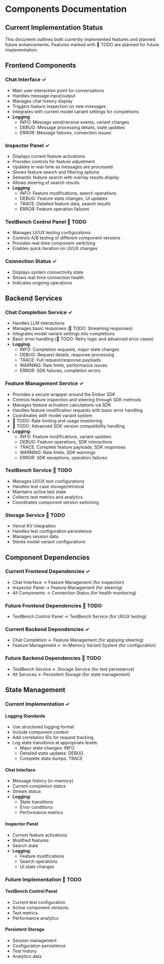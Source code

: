# Components Documentation

## Current Implementation Status

This document outlines both currently implemented features and planned future enhancements. Features marked with 🚧 TODO are planned for future implementation.

## Frontend Components

### Chat Interface ✓
- Main user interaction point for conversations
- Handles message input/output
- Manages chat history display
- Triggers feature inspection on new messages
- Integrates with current model variant settings for completions
- **Logging**:
  - INFO: Message send/receive events, variant changes
  - DEBUG: Message processing details, state updates
  - ERROR: Message failures, connection issues

### Inspector Panel ✓
- Displays current feature activations
- Provides controls for feature adjustment
- Updates in real-time as messages are processed
- Shows feature search and filtering options
- Semantic feature search with overlay results display
- Allows steering of search results
- **Logging**:
  - INFO: Feature modifications, search operations
  - DEBUG: Feature state changes, UI updates
  - TRACE: Detailed feature data, search results
  - ERROR: Feature operation failures

### TestBench Control Panel 🚧 TODO
- Manages UI/UX testing configurations
- Controls A/B testing of different component versions
- Provides real-time component switching
- Enables quick iteration on UI/UX changes

### Connection Status ✓
- Displays system connectivity state
- Shows real-time connection health
- Indicates ongoing operations

## Backend Services

### Chat Completion Service ✓
- Handles LLM interactions
- Manages basic responses (🚧 TODO: Streaming responses)
- Integrates model variant settings into completions
- Basic error handling (🚧 TODO: Retry logic and advanced error cases)
- **Logging**:
  - INFO: Completion requests, major state changes
  - DEBUG: Request details, response processing
  - TRACE: Full request/response payloads
  - WARNING: Rate limits, performance issues
  - ERROR: SDK failures, completion errors

### Feature Management Service ✓
- Provides a secure wrapper around the Ember SDK
- Controls feature inspection and steering through SDK methods
- Manages feature activation calculations via SDK
- Handles feature modification requests with basic error handling
- Coordinates with model variant system
- 🚧 TODO: Rate limiting and usage monitoring
- 🚧 TODO: Advanced SDK version compatibility handling
- **Logging**:
  - INFO: Feature modifications, variant updates
  - DEBUG: Feature operations, SDK interactions
  - TRACE: Complete feature payloads, SDK responses
  - WARNING: Rate limits, SDK warnings
  - ERROR: SDK exceptions, operation failures

### TestBench Service 🚧 TODO
- Manages UI/UX test configurations
- Handles test case storage/retrieval
- Maintains active test state
- Collects test metrics and analytics
- Coordinates component version switching

### Storage Service 🚧 TODO
- Vercel KV integration
- Handles test configuration persistence
- Manages session data
- Stores model variant configurations

## Component Dependencies

### Current Frontend Dependencies ✓
- Chat Interface → Feature Management (for inspection)
- Inspector Panel → Feature Management (for steering)
- All Components → Connection Status (for health monitoring)

### Future Frontend Dependencies 🚧 TODO
- TestBench Control Panel → TestBench Service (for UI/UX testing)

### Current Backend Dependencies ✓
- Chat Completion ← Feature Management (for applying steering)
- Feature Management ← In-Memory Variant System (for configuration)

### Future Backend Dependencies 🚧 TODO
- TestBench Service ← Storage Service (for test persistence)
- All Services ← Persistent Storage (for state management)

## State Management

### Current Implementation ✓

#### Logging Standards
- Use structured logging format
- Include component context
- Add correlation IDs for request tracking
- Log state transitions at appropriate levels:
  - Major state changes: INFO
  - Detailed state updates: DEBUG
  - Complete state dumps: TRACE

#### Chat Interface
- Message history (in-memory)
- Current completion status
- Stream status
- **Logging**:
  - State transitions
  - Error conditions
  - Performance metrics

#### Inspector Panel
- Current feature activations
- Modified features
- Search state
- **Logging**:
  - Feature modifications
  - Search operations
  - UI state changes

### Future Implementation 🚧 TODO

#### TestBench Control Panel
- Current test configuration
- Active component versions
- Test metrics
- Performance analytics

#### Persistent Storage
- Session management
- Configuration persistence
- Test history
- Analytics data 